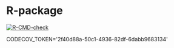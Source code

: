 # R-package
<!-- badges: start -->
  [![R-CMD-check](https://github.com/wzxscmr/R-package/workflows/R-CMD-check/badge.svg)](https://github.com/wzxscmr/R-package/actions)
  <!-- badges: end -->
  CODECOV_TOKEN='2f40d88a-50c1-4936-82df-6dabb9683134'
